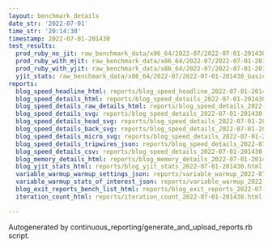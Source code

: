 ```yaml
---
layout: benchmark_details
date_str: '2022-07-01'
time_str: '20:14:30'
timestamp: 2022-07-01-201430
test_results:
  prod_ruby_no_jit: raw_benchmark_data/x86_64/2022-07/2022-07-01-201430_basic_benchmark_prod_ruby_no_jit.json
  prod_ruby_with_mjit: raw_benchmark_data/x86_64/2022-07/2022-07-01-201430_basic_benchmark_prod_ruby_with_mjit.json
  prod_ruby_with_yjit: raw_benchmark_data/x86_64/2022-07/2022-07-01-201430_basic_benchmark_prod_ruby_with_yjit.json
  yjit_stats: raw_benchmark_data/x86_64/2022-07/2022-07-01-201430_basic_benchmark_yjit_stats.json
reports:
  blog_speed_headline_html: reports/blog_speed_headline_2022-07-01-201430.html
  blog_speed_details_html: reports/blog_speed_details_2022-07-01-201430.html
  blog_speed_details_raw_details_html: reports/blog_speed_details_2022-07-01-201430.raw_details.html
  blog_speed_details_svg: reports/blog_speed_details_2022-07-01-201430.svg
  blog_speed_details_head_svg: reports/blog_speed_details_2022-07-01-201430.head.svg
  blog_speed_details_back_svg: reports/blog_speed_details_2022-07-01-201430.back.svg
  blog_speed_details_micro_svg: reports/blog_speed_details_2022-07-01-201430.micro.svg
  blog_speed_details_tripwires_json: reports/blog_speed_details_2022-07-01-201430.tripwires.json
  blog_speed_details_csv: reports/blog_speed_details_2022-07-01-201430.csv
  blog_memory_details_html: reports/blog_memory_details_2022-07-01-201430.html
  blog_yjit_stats_html: reports/blog_yjit_stats_2022-07-01-201430.html
  variable_warmup_warmup_settings_json: reports/variable_warmup_2022-07-01-201430.warmup_settings.json
  variable_warmup_stats_of_interest_json: reports/variable_warmup_2022-07-01-201430.stats_of_interest.json
  blog_exit_reports_bench_list_html: reports/blog_exit_reports_2022-07-01-201430.bench_list.html
  iteration_count_html: reports/iteration_count_2022-07-01-201430.html

---
```

Autogenerated by continuous_reporting/generate_and_upload_reports.rb script.
